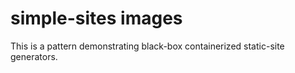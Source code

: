 # simple-sites images

This is a pattern demonstrating black-box containerized static-site generators.